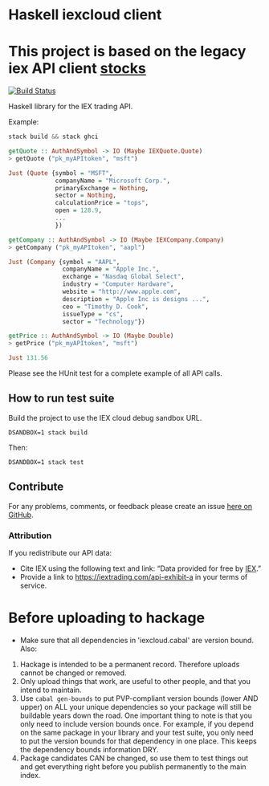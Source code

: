 # Haskell iexcloud client

# This project is based on the legacy iex API client [stocks](https://github.com/dabcoder/stocks)

[![Build Status](https://travis-ci.org/dabcoder/stocks.svg?branch=master)](https://travis-ci.org/dabcoder/stocks)

Haskell library for the IEX trading API.

Example:

```haskell
stack build && stack ghci

getQuote :: AuthAndSymbol -> IO (Maybe IEXQuote.Quote)
> getQuote ("pk_myAPItoken", "msft")

Just (Quote {symbol = "MSFT",
             companyName = "Microsoft Corp.",
             primaryExchange = Nothing,
             sector = Nothing,
             calculationPrice = "tops",
             open = 128.9,
             ...
             })

getCompany :: AuthAndSymbol -> IO (Maybe IEXCompany.Company)
> getCompany ("pk_myAPItoken", "aapl")

Just (Company {symbol = "AAPL",
               companyName = "Apple Inc.",
               exchange = "Nasdaq Global Select",
               industry = "Computer Hardware",
               website = "http://www.apple.com",
               description = "Apple Inc is designs ...",
               ceo = "Timothy D. Cook",
               issueType = "cs",
               sector = "Technology"})

getPrice :: AuthAndSymbol -> IO (Maybe Double)
> getPrice ("pk_myAPItoken", "msft")

Just 131.56
```

Please see the HUnit test for a complete example
of all API calls.

## How to run test suite

Build the project to use the IEX cloud debug sandbox URL.

```
DSANDBOX=1 stack build
```

Then:

```
DSANDBOX=1 stack test
```

## Contribute

For any problems, comments, or feedback please create an
issue [here on GitHub](https://github.com/dabcoder/stocks/issues).

### Attribution
If you redistribute our API data:

* Cite IEX using the following text and link: “Data provided for free by [IEX](https://iextrading.com/developer).”
* Provide a link to https://iextrading.com/api-exhibit-a in your terms of service.

# Before uploading to hackage

* Make sure that all dependencies in 'iexcloud.cabal' are version bound. Also:

1. Hackage is intended to be a permanent record.  Therefore uploads cannot be changed or removed.
2. Only upload things that work, are useful to other people, and that you intend to maintain.
3. Use `cabal gen-bounds` to put PVP-compliant version bounds (lower AND upper) on ALL your unique dependencies so your package will still be buildable years down the road.  One important thing to note is that you only need to include version bounds once.  For example, if you depend on the same package in your library and your test suite, you only need to put the version bounds for that dependency in one place.  This keeps the dependency bounds information DRY.
4. Package candidates CAN be changed, so use them to test things out and get everything right before you publish permanently to the main index.
